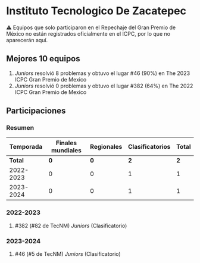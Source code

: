# Instituto Tecnologico De Zacatepec

:warning: Equipos que solo participaron en el Repechaje del Gran Premio de México no están registrados oficialmente en el ICPC, por lo que no aparecerán aquí.

## Mejores 10 equipos

1. _Juniors_ resolvió 8 problemas y obtuvo el lugar #46 (90%) en The 2023 ICPC Gran Premio de Mexico
1. _Juniors_ resolvió 0 problemas y obtuvo el lugar #382 (64%) en The 2022 ICPC Gran Premio de Mexico

## Participaciones

### Resumen

| Temporada | Finales mundiales | Regionales | Clasificatorios | Total |
| --- | --- | --- | --- | --- |
| **Total** | **0** | **0** | **2** | **2** |
| 2022-2023 | 0 | 0 | 1 | 1 |
| 2023-2024 | 0 | 0 | 1 | 1 |

### 2022-2023

1. #382 (#82 de TecNM) _Juniors_ (Clasificatorio)

### 2023-2024

1. #46 (#5 de TecNM) _Juniors_ (Clasificatorio)



